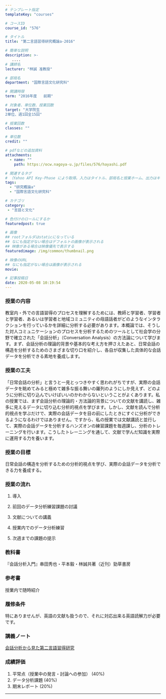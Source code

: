 ```yaml
---
# テンプレート指定
templateKey: "courses"

# コースID
course_id: "576"

# タイトル
title: "第二言語習得研究概論a-2016"

# 簡単な説明
description: >-
   ....
# 講師名
lecturer: "林誠 准教授"

# 部局名
department: "国際言語文化研究科"

# 開講時限
term: "2016年度	前期"

# 対象者、単位数、授業回数
target: "大学院生
2単位、週1回全15回"

# 授業回数
classes: ""

# 単位数
credit: ""

# pdfなどの追加資料
attachments:
  - name: "" 
    path: https://ocw.nagoya-u.jp/files/576/hayashi.pdf

# 関連するタグ
# （Yahoo API Key-Phase により取得。入力はタイトル、部局名と授業ホーム、出力はキーフレーズ（tags））
tags:
  - "研究概論a"
  - "国際言語文化研究科"

# カテゴリ
category:
 - "言語と文化"

# 色付けのロールにするか
featuredpost: true

# 画像
## rootフォルダはstaticになっている
## なにも指定がない場合はデフォルトの画像が表示される
## 映像がある場合は映像優先で表示する
featuredimage: /img/common/thumbnail.png

# 映像のURL
## なにも指定がない場合は画像が表示される
movie: 

# 記事投稿日
date: 2020-05-08 10:19:54
---
```


### 授業の内容

教室内・外での言語習得のプロセスを理解するためには、教師と学習者、学習者と学習者、あるいは学習者と地域コミュニティの母語話者がどのようなインタラクションを行っているかを詳細に分析する必要があります。本概論では、そうした対人コミュニケーションのプロセスを分析するためのツールとして社会学の分野で確立された「会話分析」（Conversation Analysis）の方法論について学びます。まず、会話分析の理論的背景や基本的な考え方を押さえたあと、日常会話の構造を分析するためのさまざまな切り口を紹介し、各自が収集した具体的な会話データを分析できる素地を養成します。



### 授業の工夫

「日常会話の分析」と言うと一見とっつきやすく思われがちですが、実際の会話データを眺めてみると極めて雑多な振る舞いの羅列のようにしか見えず、どのように分析に切り込んでいけばいいのかわからないということがよくあります。私の授業では、まず会話分析の理論的・方法論的背景についての文献を講読し、雑多に見えるデータに切り込む分析的視点を学びます。しかし、文献を読んで分析的視点を学ぶだけで、実際の会話データを目の前にしたときにすぐに分析ができるようになるわけではありません。ですから、私の授業では文献講読と並行して、実際の会話データを分析するハンズオンの練習課題を毎週課し、分析のトレーニングを行います。こうしたトレーニングを通して、文献で学んだ知識を実際に運用する力を養います。






### 授業の目標

日常会話の構造を分析するための分析的視点を学び、実際の会話データを分析できる力を養成する。

### 授業の流れ

1. 導入

2. 前回のデータ分析練習課題の討議

3. 文献についての講義

4. 授業内でのデータ分析練習

5. 次週までの課題の提示

### 教科書

『会話分析入門』串田秀也・平本毅・林誠共著（近刊）勁草書房

### 参考書

授業内で随時紹介

### 履修条件

特にありませんが、英語の文献も扱うので、それに対応出来る英語読解力が必要です。





### 講義ノート

[会話分析から見た第二言語習得研究](https://ocw.nagoya-u.jp/files/576/hayashi.pdf) 






### 成績評価

1. 平常点（授業中の発言・討論への参加） (40%)
2. データ分析課題 (40%)
3. 期末レポート (20%)



-----